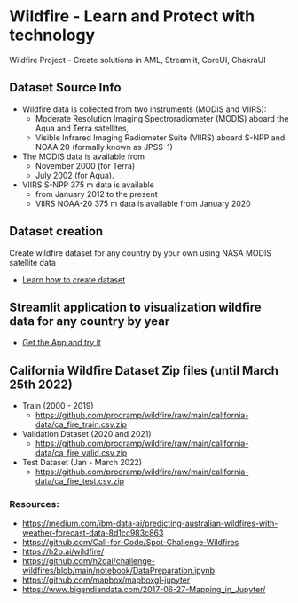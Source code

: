 # Wildfire - Learn and Protect with technology #
Wildfire Project - Create solutions in AML, Streamlit, CoreUI, ChakraUI

## Dataset Source Info ## 
- Wildfire data is collected from two instruments (MODIS and VIIRS):
  - Moderate Resolution Imaging Spectroradiometer (MODIS) aboard the Aqua and Terra satellites, 
  - Visible Infrared Imaging Radiometer Suite (VIIRS) aboard S-NPP and NOAA 20 (formally known as JPSS-1)
- The MODIS data is available from 
  - November 2000 (for Terra) 
  - July 2002 (for Aqua). 
- VIIRS S-NPP 375 m data is available 
  - from January 2012 to the present 
  - VIIRS NOAA-20 375 m data is available from January 2020  

## Dataset creation ##
Create wildfire dataset for any country by your own using NASA MODIS satellite data 
- [Learn how to create dataset](https://github.com/prodramp/wildfire/blob/main/dataset/README.md)


## Streamlit application to visualization wildfire data for any country by year ##
- [Get the App and try it](https://github.com/prodramp/wildfire/tree/main/wildfire-data-streamlit)

## California Wildfire Dataset Zip files (until March 25th 2022) ##
- Train (2000 - 2019)
  - https://github.com/prodramp/wildfire/raw/main/california-data/ca_fire_train.csv.zip
- Validation Dataset (2020 and 2021)
  - https://github.com/prodramp/wildfire/raw/main/california-data/ca_fire_valid.csv.zip
- Test Dataset (Jan - March 2022) 
  - https://github.com/prodramp/wildfire/raw/main/california-data/ca_fire_test.csv.zip


### Resources: ###
- https://medium.com/ibm-data-ai/predicting-australian-wildfires-with-weather-forecast-data-8d1cc983c863
- https://github.com/Call-for-Code/Spot-Challenge-Wildfires
- https://h2o.ai/wildfire/
- https://github.com/h2oai/challenge-wildfires/blob/main/notebook/DataPreparation.ipynb
- https://github.com/mapbox/mapboxgl-jupyter
- https://www.bigendiandata.com/2017-06-27-Mapping_in_Jupyter/
